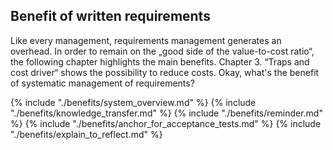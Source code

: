 ## Benefit of written requirements
Like every management, requirements management generates an overhead. In order to remain on the „good side of the value-to-cost ratio“, the following chapter highlights the main benefits. Chapter 3. “Traps and cost driver“ shows the possibility to reduce costs. 
Okay, what's the benefit of systematic management of requirements?

{% include "./benefits/system_overview.md" %}
{% include "./benefits/knowledge_transfer.md" %}
{% include "./benefits/reminder.md" %}
{% include "./benefits/anchor_for_acceptance_tests.md" %}
{% include "./benefits/explain_to_reflect.md" %}